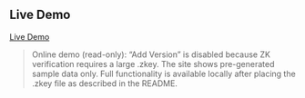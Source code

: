 ## Live Demo
[Live Demo](https://deepfamily.org)
> Online demo (read-only): “Add Version” is disabled because ZK verification requires a large .zkey. The site shows pre-generated sample data only. Full functionality is available locally after placing the .zkey file as described in the README.